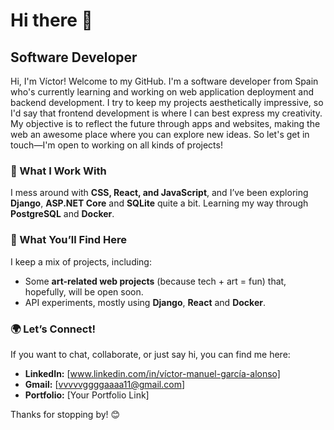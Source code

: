 # Hi there 👋 

## Software Developer

Hi, I'm Víctor! Welcome to my GitHub. I'm a software developer from Spain who's currently learning and working on web application deployment and backend development. I try to keep my projects aesthetically impressive, so I'd say that frontend development is where I can best express my creativity. My objective is to reflect the future through apps and websites, making the web an awesome place where you can explore new ideas. So let's get in touch—I'm open to working on all kinds of projects! 

### 🔧 What I Work With
I mess around with **CSS, React, and JavaScript**, and I’ve been exploring **Django**, **ASP.NET Core** and **SQLite** quite a bit. Learning my way through **PostgreSQL** and **Docker**.

### 📌 What You’ll Find Here
I keep a mix of projects, including:
- Some **art-related web projects** (because tech + art = fun) that, hopefully, will be open soon.
- API experiments, mostly using **Django**, **React** and **Docker**.


### 🌍 Let’s Connect!
If you want to chat, collaborate, or just say hi, you can find me here:
- **LinkedIn:** [www.linkedin.com/in/víctor-manuel-garcía-alonso]
- **Gmail:** [vvvvvggggaaaa11@gmail.com]
- **Portfolio:** [Your Portfolio Link]
 
Thanks for stopping by! 😊

